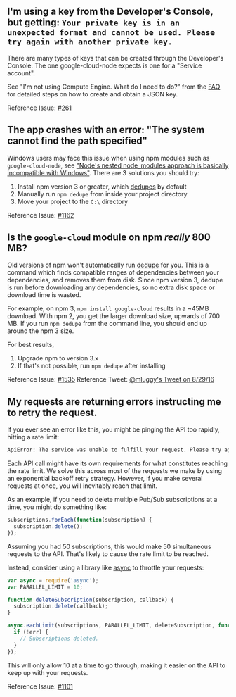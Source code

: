 ## I'm using a key from the Developer's Console, but getting: `Your private key is in an unexpected format and cannot be used. Please try again with another private key.`

There are many types of keys that can be created through the Developer's Console. The one google-cloud-node expects is one for a "Service account".

See "I'm not using Compute Engine. What do I need to do?" from the [FAQ](https://googlecloudplatform.github.io/google-cloud-node/#/faq) for detailed steps on how to create and obtain a JSON key.

Reference Issue: [#261](https://github.com/GoogleCloudPlatform/google-cloud-node/issues/261)


## The app crashes with an error: "The system cannot find the path specified"

Windows users may face this issue when using npm modules such as `google-cloud-node`, see ["Node's nested node_modules approach is basically incompatible with Windows"](https://github.com/nodejs/node-v0.x-archive/issues/6960#issuecomment-46704998). There are 3 solutions you should try:

  1. Install npm version 3 or greater, which [dedupes](https://docs.npmjs.com/cli/dedupe) by default
  1. Manually run `npm dedupe` from inside your project directory
  1. Move your project to the `C:\` directory

Reference Issue: [#1162](https://github.com/GoogleCloudPlatform/google-cloud-node/issues/1162)


## Is the `google-cloud` module on npm *really* 800 MB?

Old versions of npm won't automatically run [dedupe](https://docs.npmjs.com/cli/dedupe) for you. This is a command which finds compatible ranges of dependencies between your dependencies, and removes them from disk. Since npm version 3, dedupe is run before downloading any dependencies, so no extra disk space or download time is wasted.

For example, on npm 3, `npm install google-cloud` results in a ~45MB download. With npm 2, you get the larger download size, upwards of 700 MB. If you run `npm dedupe` from the command line, you should end up around the npm 3 size.

For best results,

  1. Upgrade npm to version 3.x
  1. If that's not possible, run `npm dedupe` after installing

Reference Issue: [#1535](https://github.com/GoogleCloudPlatform/google-cloud-node/issues/1535)
Reference Tweet: [@mluggy's Tweet on 8/29/16](https://twitter.com/mluggy/status/770221258533380096)


## My requests are returning errors instructing me to retry the request.

If you ever see an error like this, you might be pinging the API too rapidly, hitting a rate limit:

```sh
ApiError: The service was unable to fulfill your request. Please try again.
```

Each API call might have its own requirements for what constitutes reaching the rate limit. We solve this across most of the requests we make by using an exponential backoff retry strategy. However, if you make several requests at once, you will inevitably reach that limit.

As an example, if you need to delete multiple Pub/Sub subscriptions at a time, you might do something like:

```js
subscriptions.forEach(function(subscription) {
  subscription.delete();
});
```

Assuming you had 50 subscriptions, this would make 50 simultaneous requests to the API. That's likely to cause the rate limit to be reached.

Instead, consider using a library like [async](http://gitnpm.com/async) to throttle your requests:

```js
var async = require('async');
var PARALLEL_LIMIT = 10;

function deleteSubscription(subscription, callback) {
  subscription.delete(callback);
}

async.eachLimit(subscriptions, PARALLEL_LIMIT, deleteSubscription, function(err) {
  if (!err) {
    // Subscriptions deleted.
  }
});
```

This will only allow 10 at a time to go through, making it easier on the API to keep up with your requests.

Reference Issue: [#1101](https://github.com/GoogleCloudPlatform/google-cloud-node/issues/1101)
